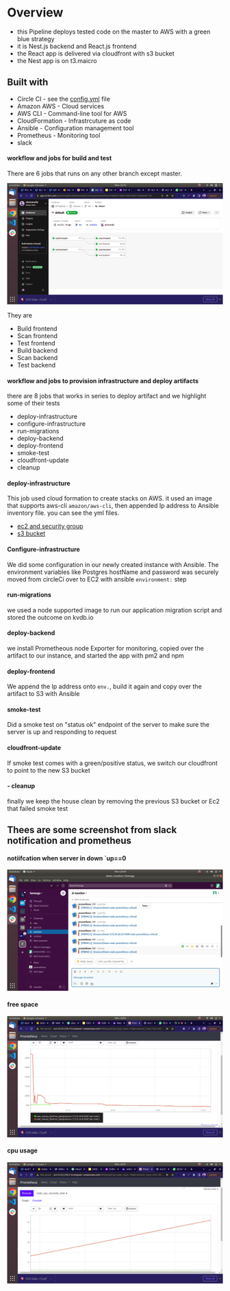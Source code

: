 


# Overview
  - this Pipeline deploys tested code on the master to AWS with a green blue strategy
  - it is Nest.js backend and React.js frontend 
  - the React app is delivered via cloudfront with s3 bucket 
  - the Nest app is on t3.maicro
  
## Built with 
  - Circle CI -  see the [config.yml](.circleci/config.yml) file
  - Amazon AWS - Cloud services
  - AWS CLI - Command-line tool for AWS
  - CloudFormation - Infrastrcuture as code
  - Ansible - Configuration management tool
  - Prometheus - Monitoring tool
  - slack

#### workflow and jobs for build and test

  There are 6 jobs that runs on any other branch except master. 

  ![build and test](/images/SCREENSHOT10.png)

  They are 

  - Build frontend
  - Scan frontend 
  - Test frontend
  - Build backend
  - Scan backend 
  - Test backend 

#### workflow and jobs to provision infrastructure and deploy artifacts 
  there are 8 jobs that works in series to deploy artifact and we highlight some of their tests 


  - deploy-infrastructure
  - configure-infrastructure
  - run-migrations
  - deploy-backend
  - deploy-frontend
  - smoke-test
  - cloudfront-update
  - cleanup


#### deploy-infrastructure 
  This job used cloud formation to create stacks on AWS. it used an image that supports aws-cli `amazon/aws-cli`, then appended Ip address to Ansible inventory file. you can see the yml files. 
  - [ec2 and security group](.circleci/files/backend.yml) 
  - [s3 bucket](.circleci/files/frontend.yml)

#### Configure-infrastructure
  We did some configuration in our newly created instance with Ansible. The environment variables like Postgres hostName and password was securely moved from circleCi over to EC2 with ansible `environment:` step

#### run-migrations
  we used a node supported image to run our application migration script and stored the outcome on  kvdb.io
  
#### deploy-backend
  we install Prometheous node Exporter for monitoring, copied over the artifact to our instance, and started the app with pm2 and npm

#### deploy-frontend
   We append the Ip address onto `env.`, build it again and copy over the artifact to S3 with Ansible

#### smoke-test  
  Did a smoke test on "status ok"  endpoint of the server to make sure the server is up and responding to request

#### cloudfront-update
  If smoke test comes with a green/positive status, we switch our cloudfront to point to the new S3 bucket 
  
#### - cleanup
  finally we keep the house clean by removing the previous S3 bucket or Ec2 that failed smoke test

##  Thees are some screenshot from slack notification and prometheus
#### notiifcation when server in down `up==0
  ![slack ](/images/SCREENSHOT12.png)
#### free space  
  ![ ](/images/SCREENSHOT11.png)
#### cpu usage   
  ![slack ](/images/SCREENSHOT14.png)
